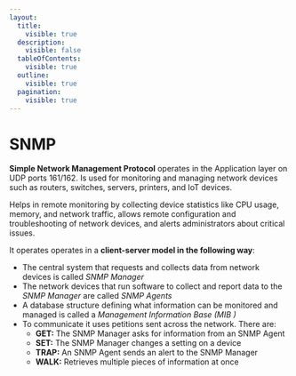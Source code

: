 ```yaml
---
layout:
  title:
    visible: true
  description:
    visible: false
  tableOfContents:
    visible: true
  outline:
    visible: true
  pagination:
    visible: true
---
```


# SNMP

**Simple Network Management Protocol** operates in the Application layer on UDP ports 161/162. Is used for monitoring and managing network devices such as routers, switches, servers, printers, and IoT devices.

Helps in remote monitoring by collecting device statistics like CPU usage, memory, and network traffic, allows remote configuration and troubleshooting of network devices, and alerts administrators about critical issues.

&#x20;It operates operates in a **client-server model in the following way**:

* &#x20;The central system that requests and collects data from network devices is called _SNMP Manager_
* The network devices that run software to collect and report data to the _SNMP Manager_ are called _SNMP Agents_
* A database structure defining what information can be monitored and managed is called a _Management Information Base (MIB )_
* To communicate it uses petitions sent across the network. There are:
  * **GET:** The SNMP Manager asks for information from an SNMP Agent
  * **SET:** The SNMP Manager changes a setting on a device
  * **TRAP:** An SNMP Agent sends an alert to the SNMP Manager
  * **WALK:** Retrieves multiple pieces of information at once
